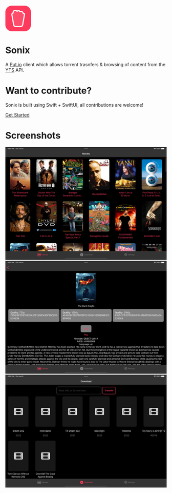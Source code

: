 ![Sonix](Assets/Icon.png)

# Sonix
A [Put.io](https://put.io/) client which allows torrent trasnfers & browsing of content from the [YTS](https://yts.torrentbay.to/) API. 

# Want to contribute?
Sonix is built using Swift + SwiftUI, all contributions are welcome!

[Get Started](CONTRIBUTING.md)

# Screenshots

![Movies](Assets/Movies.png)
![Movie Details](Assets/Movies_Details.png)
![Sonix](Assets/Downloads.png)
